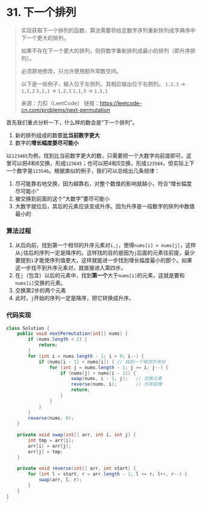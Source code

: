# 31. 下一个排列

> 实现获取下一个排列的函数，算法需要将给定数字序列重新排列成字典序中下一个更大的排列。
>
> 如果不存在下一个更大的排列，则将数字重新排列成最小的排列（即升序排列）。
>
> 必须原地修改，只允许使用额外常数空间。
>
> 以下是一些例子，输入位于左侧列，其相应输出位于右侧列。
> `1,2,3` → `1,3,2`
> `3,2,1` → `1,2,3`
> `1,1,5` → `1,5,1`
>
> 
>
> 来源：力扣（LeetCode）
> 链接：https://leetcode-cn.com/problems/next-permutation



首先我们重点分析一下，什么样的数会是“下一个排列”。

1. 新的排列组成的数要**比当前数字更大**
2. 数字的**增长幅度要尽可能小**

以`123465`为例，找到比当前数字更大的数，只需要把一个大数字向前提即可，这里可以把4和6交换，形成`123645`；也可以把4和5交换，形成`123564`，但实际上下一个数字是`123546`。根据类似的例子，我们可以总结出几条规律：

1. 尽可能靠右地交换，因为越靠右，对整个数值的影响就越小，符合“增长幅度尽可能小”
2. 被交换到前面的这个“大数字”要尽可能小
3. 大数字就位后，其后的元素应该变成升序。因为升序是一段数字的排列中数值最小的

### 算法过程

1. 从后向前，找到第一个相邻的升序元素对`i,j`，使得`nums[i] > nums[j]`，这样从`j`往后的序列一定是降序的。这样找的目的是因为`j`后面的元素往前提，最少要提到`i`才能使序列值更大，这样就能进一步找到增长幅度最小的那个。如果这一步找不到升序元素对，就直接进入第四步。
2. 在`j`（包含）以后的元素中，找到**第一个**大于`nums[i]`的元素，这就是要和`nums[i]`交换的元素。
3. 交换第2步的两个元素
4. 此时，`j`开始的序列一定是降序，把它转换成升序。

### 代码实现

```java
class Solution {
    public void nextPermutation(int[] nums) {
        if (nums.length < 2) {
            return;
        }
        for (int i = nums.length - 1; i > 0; i--) {
            if (nums[i - 1] < nums[i]) { // 找到一个相邻升序对
                for (int j = nums.length - 1; j >= i; j--) {
                    if (nums[j] > nums[i - 1]) {
                        swap(nums, i - 1, j);	// 交换元素
                        reverse(nums, i);		// 升序处理
                        return;
                    }
                }
            }
        }
        reverse(nums, 0);
    }
    
    private void swap(int[] arr, int i, int j) {
        int tmp = arr[i];
        arr[i] = arr[j];
        arr[j] = tmp;
    }
    
    private void reverse(int[] arr, int start) {
        for (int l = start, r = arr.length - 1; l <= r; l++, r--) {
            swap(arr, l, r);
        }
    }
}
```













